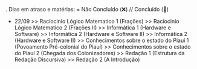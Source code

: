 . Dias em atraso e matérias: = Não Concluído (❌) // Concluído (🌟)
- 22/09 >> Racíocinio Lógico Matematico 1 (Frações)
        >> Racíocinio Lógico Matematico 2 (Frações II)
        >> Informática 1 (Hardware e Software)
        >> Informática 2 (Hardware e Software II)
        >> Informática 2 (Hardware e Software II)
        >> Conhecimentos sobre o estado do Piauí 1 (Povoamento Pré-colonial do Piauí)
        >> Conhecimentos sobre o estado do Piauí 2 (Chegada dos Colonizadores)
        >> Redação 1 (Estrutura da Redação Discursiva)
        >> Redação 2 (A Introdução)
